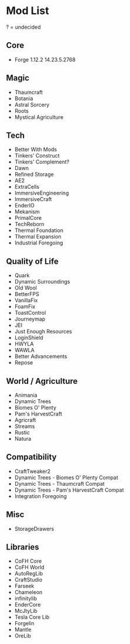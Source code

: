 # Mod List

? = undecided


## Core
* Forge 1.12.2 14.23.5.2768

## Magic
* Thaumcraft
* Botania
* Astral Sorcery
* Roots
* Mystical Agriculture

## Tech
* Better With Mods
* Tinkers' Construct
* Tinkers' Complement?
* Dawn
* Refined Storage
* AE2
* ExtraCells
* ImmersiveEngineering
* ImmersiveCraft
* EnderIO
* Mekanism
* PrimalCore
* TechReborn
* Thermal Foundation
* Thermal Expansion
* Industrial Foregoing

## Quality of Life
* Quark
* Dynamic Surroundings
* Old Wool
* BetterFPS
* VanillaFix
* FoamFix
* ToastControl
* Journeymap
* JEI
* Just Enough Resources
* LoginShield
* HWYLA
* WAWLA
* Better Advancements
* Repose

## World / Agriculture
* Animania
* Dynamic Trees
* Biomes O' Plenty
* Pam's HarvestCraft
* Agricraft
* Streams
* Rustic
* Natura

## Compatibility
* CraftTweaker2
* Dynamic Trees - Biomes O' Plenty Compat
* Dynamic Trees - Thaumcraft Compat
* Dynamic Trees - Pam's HarvestCraft Compat
* Integration Foregoing

## Misc
* StorageDrawers

## Libraries
* CoFH Core
* CoFH World
* AutoRegLib
* CraftStudio
* Farseek
* Chameleon
* infinitylib
* EnderCore
* McJtyLib
* Tesla Core Lib
* Forgelin
* Mantle
* OreLib
